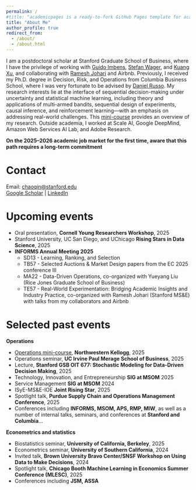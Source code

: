 ```yaml
---
permalink: /
#title: "academicpages is a ready-to-fork GitHub Pages template for academic personal websites"
title: "About Me"
author_profile: true
redirect_from:
  - /about/
  - /about.html
---
```


I am a postdoctoral scholar at Stanford Graduate School of Business, where I have the privilege of working with [Guido Imbens](https://gsb-faculty.stanford.edu/guido-w-imbens/), [Stefan Wager](https://web.stanford.edu/~swager/), and [Kuang Xu](https://gsb-faculty.stanford.edu/kuang-xu/), and collaborating with [Ramesh Johari](https://web.stanford.edu/~rjohari/) and Airbnb. Previously, I received my Ph.D. degree in Decision, Risk, and Operations from Columbia Business School, where I was very fortunate to be advised by [Daniel Russo](https://djrusso.github.io/).
My research interests lie at the interface of sequential decision-making under uncertainty and statistical machine learning, including theory and applications of multi-armed bandits, sequential design of experiments, causal inference, and reinforcement learning—with an emphasis on addressing real-world challenges. 
This [mini-course](https://docs.google.com/document/d/1pQS2JYLHdkSkFPNx1aC3PmVRkRcTEv_o/edit) provides an overview of my research.
Outside academia, I worked at Scale AI, Google DeepMind, Amazon Web Services AI Lab, and Adobe Research.

**On the 2025–2026 academic job market for the first time, aware that this path requires a long-term commitment**

Contact
======
Email: [chaoqin@stanford.edu](mailto:chaoqin@stanford.edu)  
[Google Scholar](https://scholar.google.com/citations?user=BpXNPtQAAAAJ&hl=en) | [LinkedIn](https://www.linkedin.com/in/chao-qin-b954228b/)




Upcoming events
======
- Oral presentation, **Cornell Young Researchers Workshop**, 2025<br>
- Stanford University, UC San Diego, and UChicago **Rising Stars in Data Science**, 2025<br>
- **INFORMS Annual Meeting 2025**
	- SD13 - Learning, Ranking, and Selection
	- TB57 - Selected Auctions & Market Design papers from the EC 2025 conference III
	- MA22 - Data-Driven Operations, co-organized with Yueyang Liu (Rice Jones Graduate School of Business)
	- TE57 - Real-World Experimentation: Bridging Academic Insights and Industry Practice, co-organized with Ramesh Johari (Stanford MS&E) with talks from my collaborators and Airbnb



Selected past events
======
**Operations**
- [Operations mini-course](https://docs.google.com/document/d/1pQS2JYLHdkSkFPNx1aC3PmVRkRcTEv_o/edit), **Northwestern Kellogg**, 2025
- Operations seminar, **UC Irvine Paul Merage School of Business**, 2025
- Lecture, **Stanford GSB OIT 677: Stochastic Modeling for Data-Driven Decision Making**, 2025
- Technology, Innovation, and Entrepreneurship **SIG at MSOM** 2025
- Service Management **SIG at MSOM** 2024
- ISyE-MS&E-IOE **Joint Rising Star**, 2025
- Spotlight talk, **Purdue Supply Chain and Operations Management Conference**, 2025
- Conferences including **INFORMS, MSOM, APS, RMP, MIW**, as well as a number of internal talks, seminars, and conferences at **Stanford and Columbia**...


**Econometrics and statistics**
- Biostatistics seminar, **University of California, Berkeley**, 2025
- Econometrics seminar, **University of Southern California**, 2024
- Invited talk, **Brown University Bravo Center/SNSF Workshop on Using Data to Make Decisions**, 2024
- Spotlight talk, **Chicago Booth Machine Learning in Economics Summer Conference (MLESC)**, 2025
- Conferences including **JSM, ASSA**



<!-- llllllThis is the front page of a website that is powered by the [academicpages template](https://github.com/academicpages/academicpages.github.io) and hosted on GitHub pages. [GitHub pages](https://pages.github.com) is a free service in which websites are built and hosted from code and data stored in a GitHub repository, automatically updating when a new commit is made to the respository. This template was forked from the [Minimal Mistakes Jekyll Theme](https://mmistakes.github.io/minimal-mistakes/) created by Michael Rose, and then extended to support the kinds of content that academics have: publications, talks, teaching, a portfolio, blog posts, and a dynamically-generated CV. You can fork [this repository](https://github.com/academicpages/academicpages.github.io) right now, modify the configuration and markdown files, add your own PDFs and other content, and have your own site for free, with no ads! An older version of this template powers my own personal website at [stuartgeiger.com](http://stuartgeiger.com), which uses [this Github repository](https://github.com/staeiou/staeiou.github.io).

A data-driven personal website
======
Like many other Jekyll-based GitHub Pages templates, academicpages makes you separate the website's content from its form. The content & metadata of your website are in structured markdown files, while various other files constitute the theme, specifying how to transform that content & metadata into HTML pages. You keep these various markdown (.md), YAML (.yml), HTML, and CSS files in a public GitHub repository. Each time you commit and push an update to the repository, the [GitHub pages](https://pages.github.com/) service creates static HTML pages based on these files, which are hosted on GitHub's servers free of charge.

Many of the features of dynamic content management systems (like Wordpress) can be achieved in this fashion, using a fraction of the computational resources and with far less vulnerability to hacking and DDoSing. You can also modify the theme to your heart's content without touching the content of your site. If you get to a point where you've broken something in Jekyll/HTML/CSS beyond repair, your markdown files describing your talks, publications, etc. are safe. You can rollback the changes or even delete the repository and start over -- just be sure to save the markdown files! Finally, you can also write scripts that process the structured data on the site, such as [this one](https://github.com/academicpages/academicpages.github.io/blob/master/talkmap.ipynb) that analyzes metadata in pages about talks to display [a map of every location you've given a talk](https://academicpages.github.io/talkmap.html).

Getting started
======
1. Register a GitHub account if you don't have one and confirm your e-mail (required!)
1. Fork [this repository](https://github.com/academicpages/academicpages.github.io) by clicking the "fork" button in the top right.
1. Go to the repository's settings (rightmost item in the tabs that start with "Code", should be below "Unwatch"). Rename the repository "[your GitHub username].github.io", which will also be your website's URL.
1. Set site-wide configuration and create content & metadata (see below -- also see [this set of diffs](http://archive.is/3TPas) showing what files were changed to set up [an example site](https://getorg-testacct.github.io) for a user with the username "getorg-testacct")
1. Upload any files (like PDFs, .zip files, etc.) to the files/ directory. They will appear at https://[your GitHub username].github.io/files/example.pdf.  
1. Check status by going to the repository settings, in the "GitHub pages" section

Site-wide configuration
------
The main configuration file for the site is in the base directory in [_config.yml](https://github.com/academicpages/academicpages.github.io/blob/master/_config.yml), which defines the content in the sidebars and other site-wide features. You will need to replace the default variables with ones about yourself and your site's github repository. The configuration file for the top menu is in [_data/navigation.yml](https://github.com/academicpages/academicpages.github.io/blob/master/_data/navigation.yml). For example, if you don't have a portfolio or blog posts, you can remove those items from that navigation.yml file to remove them from the header.

Create content & metadata
------
For site content, there is one markdown file for each type of content, which are stored in directories like _publications, _talks, _posts, _teaching, or _pages. For example, each talk is a markdown file in the [_talks directory](https://github.com/academicpages/academicpages.github.io/tree/master/_talks). At the top of each markdown file is structured data in YAML about the talk, which the theme will parse to do lots of cool stuff. The same structured data about a talk is used to generate the list of talks on the [Talks page](https://academicpages.github.io/talks), each [individual page](https://academicpages.github.io/talks/2012-03-01-talk-1) for specific talks, the talks section for the [CV page](https://academicpages.github.io/cv), and the [map of places you've given a talk](https://academicpages.github.io/talkmap.html) (if you run this [python file](https://github.com/academicpages/academicpages.github.io/blob/master/talkmap.py) or [Jupyter notebook](https://github.com/academicpages/academicpages.github.io/blob/master/talkmap.ipynb), which creates the HTML for the map based on the contents of the _talks directory).

**Markdown generator**

I have also created [a set of Jupyter notebooks](https://github.com/academicpages/academicpages.github.io/tree/master/markdown_generator
) that converts a CSV containing structured data about talks or presentations into individual markdown files that will be properly formatted for the academicpages template. The sample CSVs in that directory are the ones I used to create my own personal website at stuartgeiger.com. My usual workflow is that I keep a spreadsheet of my publications and talks, then run the code in these notebooks to generate the markdown files, then commit and push them to the GitHub repository.

How to edit your site's GitHub repository
------
Many people use a git client to create files on their local computer and then push them to GitHub's servers. If you are not familiar with git, you can directly edit these configuration and markdown files directly in the github.com interface. Navigate to a file (like [this one](https://github.com/academicpages/academicpages.github.io/blob/master/_talks/2012-03-01-talk-1.md) and click the pencil icon in the top right of the content preview (to the right of the "Raw | Blame | History" buttons). You can delete a file by clicking the trashcan icon to the right of the pencil icon. You can also create new files or upload files by navigating to a directory and clicking the "Create new file" or "Upload files" buttons.

Example: editing a markdown file for a talk
![Editing a markdown file for a talk](/images/editing-talk.png)

For more info
------
More info about configuring academicpages can be found in [the guide](https://academicpages.github.io/markdown/). The [guides for the Minimal Mistakes theme](https://mmistakes.github.io/minimal-mistakes/docs/configuration/) (which this theme was forked from) might also be helpful. -->
